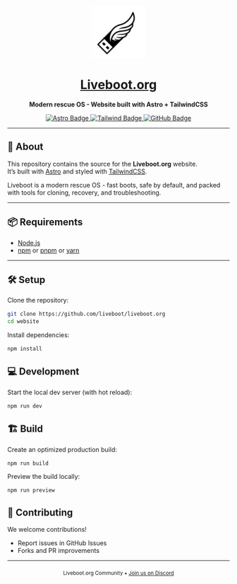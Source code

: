 <div align="center">
    <a href="https://liveboot.org">
        <img src="public/liveboot.svg" alt="Liveboot Logo" width="120" />
    </a>
    <h1>
        <a href="https://liveboot.org">Liveboot.org</a>
    </h1>
    <p>
        <strong>Modern rescue OS - Website built with Astro + TailwindCSS</strong>
    </p>
    <a href="https://astro.build">
        <img src="https://img.shields.io/badge/Astro-0C1222?style=for-the-badge&logo=astro&logoColor=FDFDFE" alt="Astro Badge"/>
    </a>
    <a href="https://tailwindcss.com">
        <img src="https://img.shields.io/badge/Tailwind_CSS-38B2AC?style=for-the-badge&logo=tailwind-css&logoColor=white" alt="Tailwind Badge"/>
    </a>
    <a href="https://github.com/liveboot">
        <img src="https://img.shields.io/badge/GitHub-100000?style=for-the-badge&logo=github&logoColor=white" alt="GitHub Badge"/>
    </a>
</div>

---

## 🚀 About

This repository contains the source for the **Liveboot.org** website.  
It’s built with [Astro](https://astro.build) and styled with [TailwindCSS](https://tailwindcss.com).

Liveboot is a modern rescue OS - fast boots, safe by default, and packed with tools for cloning, recovery, and troubleshooting.

---

## 📦 Requirements

- [Node.js](https://nodejs.org/)
- [npm](https://www.npmjs.com/) or [pnpm](https://pnpm.io/) or [yarn](https://yarnpkg.com/)

---

## 🛠️ Setup

Clone the repository:

```bash
git clone https://github.com/liveboot/liveboot.org
cd website
```

Install dependencies:

```bash
npm install
```

## 💻 Development

Start the local dev server (with hot reload):

```bash
npm run dev
```

## 🏗️ Build

Create an optimized production build:

```bash
npm run build
```

Preview the build locally:

```bash
npm run preview
```

## 🤝 Contributing

We welcome contributions!

- Report issues in GitHub Issues
- Forks and PR improvements

---

<div align="center">
    <sub>Liveboot.org Community • <a href="https://discord.liveboot.org/">Join us on Discord</a></sub>
</div>